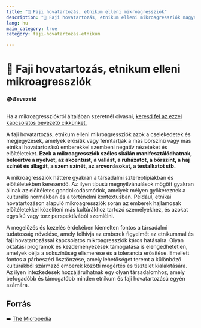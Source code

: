 ```yaml
---
title: "🚫 Faji hovatartozás, etnikum elleni mikroagressziók"
description: "🚫 Faji hovatartozás, etnikum elleni mikroagressziók magyarázata, háttere, javaslatok."
lang: hu
main_category: true
category: faji-hovatartozas-etnikum

---
```


# 🚫 Faji hovatartozás, etnikum elleni mikroagressziók

<div class="infobox warning">

<h5>📚 Bevezető</h5>

Ha a mikroagressziókról általában szeretnél olvasni, [keresd fel az ezzel kapcsolatos bevezető cikkünket.](/#/entry?id=mikroagressziok)

</div>

A faji hovatartozás, etnikum elleni mikroagressziók azok a cselekedetek és megjegyzések, amelyek erősítik vagy fenntartják a más bőrszínű vagy más etnikai hovatartozású emberekkel szembeni negatív nézeteket és előítéleteket. **Ezek a mikroagressziók széles skálán manifesztálódhatnak, beleértve a nyelvet, az akcentust, a vallást, a ruházatot, a bőrszínt, a haj színét és állagát, a szem színét, az arcvonásokat, a testalkatot stb.**

A mikroagressziók háttere gyakran a társadalmi sztereotípiákban és előítéletekben keresendő. Az ilyen típusú megnyilvánulások mögött gyakran állnak az előítéletes gondolkodásmódok, amelyek mélyen gyökereznek a kulturális normákban és a történelmi kontextusban. Például, etnikai hovatartozáson alapuló mikroagressziók során az emberek hajlamosak előítéletekkel közelíteni más kultúrákhoz tartozó személyekhez, és azokat egysíkú vagy torz perspektívából szemlélni.

A megelőzés és kezelés érdekében kiemelten fontos a társadalmi tudatosság növelése, amely felhívja az emberek figyelmét az etnikummal és faji hovatartozással kapcsolatos mikroagressziók káros hatásaira. Olyan oktatási programok és kezdeményezések támogatása is elengedhetetlen, amelyek célja a sokszínűség elismerése és a tolerancia erősítése. Emellett fontos a párbeszéd ösztönzése, amely lehetőséget teremt a különböző kultúrákból származó emberek közötti megértés és tisztelet kialakítására. Az ilyen intézkedések hozzájárulhatnak egy olyan társadalomhoz, amely befogadóbb és támogatóbb minden etnikum és faji hovatartozású egyén számára.

## Forrás

➡️ [The Micropedia](https://www.themicropedia.org/)

